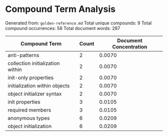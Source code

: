 # Compound Term Analysis

Generated from: `golden-reference.md`
Total unique compounds: 9
Total compound occurrences: 58
Total document words: 287

| Compound Term | Count | Document Concentration |
|---------------|-------|------------------------|
| anti-patterns | 2 | 0.0070 |
| collection initialization within | 2 | 0.0070 |
| init-only properties | 2 | 0.0070 |
| initialization within objects | 2 | 0.0070 |
| object initializer syntax | 2 | 0.0070 |
| init properties | 3 | 0.0105 |
| required members | 3 | 0.0105 |
| anonymous types | 6 | 0.0209 |
| object initialization | 6 | 0.0209 |
